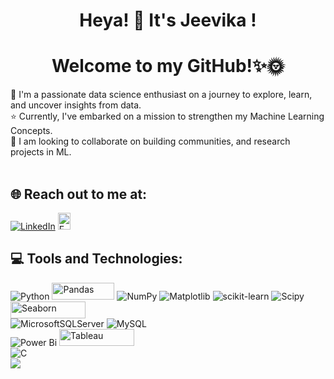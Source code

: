 
<div align="center">
    <h1> Heya! 👋 It's Jeevika ! </h1>
    <h1> Welcome to my GitHub!✨🌞</h1>
</div>

🌱 I'm a passionate data science enthusiast on a journey to explore, learn, and uncover insights from data.<br>⭐️ Currently, I've embarked on a mission to strengthen my Machine Learning Concepts.<br>🤝 I am looking to collaborate on building communities, and research projects in ML.<br><br> 


## 🌐 Reach out to me at:<br> 
[![LinkedIn](https://img.shields.io/badge/LinkedIn-%230077B5.svg?logo=linkedin&logoColor=white)](https://linkedin.com/in/jeevika2003sharma) 
<a href="mailto:jeevika2003sharma@gmail.com">
    <img src="https://cdn4.iconfinder.com/data/icons/social-media-logos-6/512/112-gmail_email_mail-512.png" width="20" height="27" alt="Email">
</a>
## 💻 Tools and Technologies:
![Python](https://img.shields.io/badge/python-3670A0?style=for-the-badge&logo=python&logoColor=ffdd54)  <img src="https://encrypted-tbn0.gstatic.com/images?q=tbn:ANd9GcQHEDicm2YpQCw-jDOAGdWldUWS0mU6LF4Iqw&s" alt="Pandas" width="100" height="27"> ![NumPy](https://img.shields.io/badge/numpy-%23013243.svg?style=for-the-badge&logo=numpy&logoColor=white)  ![Matplotlib](https://img.shields.io/badge/Matplotlib-%23ffffff.svg?style=for-the-badge&logo=Matplotlib&logoColor=black) ![scikit-learn](https://img.shields.io/badge/scikit--learn-%23F7931E.svg?style=for-the-badge&logo=scikit-learn&logoColor=white) ![Scipy](https://img.shields.io/badge/SciPy-%230C55A5.svg?style=for-the-badge&logo=scipy&logoColor=%white)   <img src="https://encrypted-tbn0.gstatic.com/images?q=tbn:ANd9GcQ7K8Ip-hdVgyJoNGoQsPXc6roAyt5bfhCqRFaKSAa4TfBfWiuqD-Rijqual-_KPhdZEg&usqp=CAU" alt="Seaborn" width="120" height="27">   <br>
![MicrosoftSQLServer](https://img.shields.io/badge/Microsoft%20SQL%20Server-CC2927?style=for-the-badge&logo=microsoft%20sql%20server&logoColor=white) ![MySQL](https://img.shields.io/badge/mysql-4479A1.svg?style=for-the-badge&logo=mysql&logoColor=white) <br>
![Power Bi](https://img.shields.io/badge/power_bi-F2C811?style=for-the-badge&logo=powerbi&logoColor=black) <img src="https://www.vhv.rs/dpng/d/204-2048349_tableau-logo-tableau-logo-png-transparent-png.png" alt="Tableau" width="120" height="27">  <br>
![C](https://img.shields.io/badge/c-%2300599C.svg?style=for-the-badge&logo=c&logoColor=white) <br>
![](https://github-readme-stats.vercel.app/api/top-langs/?username=JeevikaSharma&theme=highcontrast&hide_border=false&include_all_commits=false&count_private=false&layout=compact)

